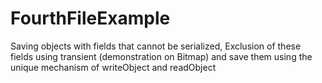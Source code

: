 # FourthFileExample

Saving objects with fields that cannot be serialized,
Exclusion of these fields using transient (demonstration on
Bitmap) and save them using the unique mechanism of
writeObject and readObject